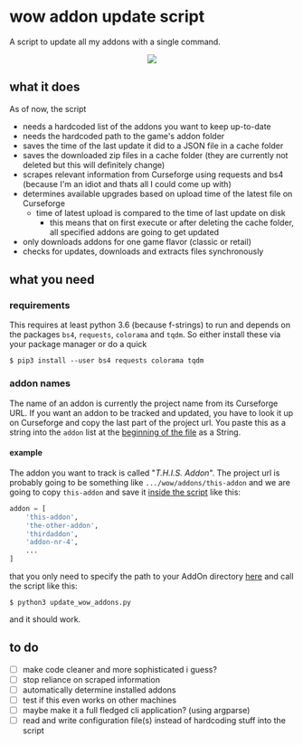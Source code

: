 # wow addon update script
A script to update all my addons with a single command.

<center><img src="https://i.imgur.com/XEYQ2I1.gif"></center>

## what it does
As of now, the script
* needs a hardcoded list of the addons you want to keep up-to-date
* needs the hardcoded path to the game's addon folder
* saves the time of the last update it did to a JSON file in a cache folder
* saves the downloaded zip files in a cache folder (they are currently not deleted but this will
    definitely change)
* scrapes relevant information from Curseforge using requests and bs4 (because I'm an idiot and
    thats all I could come up with)
* determines available upgrades based on upload time of the latest file on Curseforge
    * time of latest upload is compared to the time of last update on disk
        * this means that on first execute or after deleting the cache folder, all specified addons are going
            to get updated
* only downloads addons for one game flavor (classic or retail)
* checks for updates, downloads and extracts files synchronously

## what you need
### requirements
This requires at least python 3.6 (because f-strings) to run and depends on the packages `bs4`, `requests`, `colorama`
and `tqdm`. So either install these via your package manager or do a quick
```
$ pip3 install --user bs4 requests colorama tqdm
```

### addon names
The name of an addon is currently the project name from its Curseforge URL.
If you want an addon to be tracked and updated, you have to look it up on 
Curseforge and copy the last part of the project url. You paste this as a string into the `addon` list at the [beginning of the file](https://github.com/freeshrugsxd/wow-addon-updater/blob/master/update_wow_addons.py#L13) as a String.



#### example
The addon you want to track is called "<i>T.H.I.S. Addon</i>".
The project url is probably going to be something like `.../wow/addons/this-addon` and we are
going to copy `this-addon` and save it [inside the script](https://github.com/freeshrugsxd/wow-addon-updater/blob/master/update_wow_addons.py#L13) like this:

```python
addon = [
    'this-addon',
    'the-other-addon',
    'thirdaddon',
    'addon-nr-4',
    ...
]
```

that you only need to specify the path to your AddOn directory
[here](https://github.com/freeshrugsxd/wow-addon-updater/blob/master/update_wow_addons.py#L57) and call the script like this: 

```
$ python3 update_wow_addons.py
```
and it should work.


## to do
* [ ] make code cleaner and more sophisticated i guess?
* [ ] stop reliance on scraped information
* [ ] automatically determine installed addons
* [ ] test if this even works on other machines
* [ ] maybe make it a full fledged cli application? (using argparse)
* [ ] read and write configuration file(s) instead of hardcoding stuff into the script
